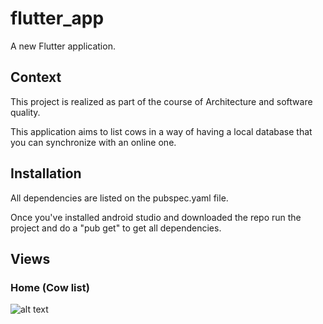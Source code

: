 # flutter_app

A new Flutter application.

## Context

This project is realized as part of the course of Architecture and software quality.

This application aims to list cows in a way of having a local database that you can synchronize with an online one.

## Installation

All dependencies are listed on the pubspec.yaml file. 

Once you've installed android studio and downloaded the repo run the project and do a "pub get" to get all dependencies.

## Views

### Home (Cow list)

![alt text](https://github.com/olivierdg2/Software_Archi_Project/edit/master/README_images/home.png)
